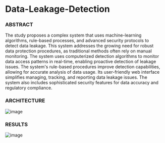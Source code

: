 # Data-Leakage-Detection

### ABSTRACT

The study proposes a complex system that uses machine-learning algorithms, rule-based processes, and advanced security protocols to detect data leakage. This system addresses the growing need for robust data protection procedures, as traditional methods often rely on manual monitoring. The system uses computerized detection algorithms to monitor data access patterns in real-time, enabling proactive detection of leakage issues. The system's rule-based procedures improve detection capabilities, allowing for accurate analysis of data usage. Its user-friendly web interface simplifies managing, tracking, and reporting data leakage issues. The system also includes sophisticated security features for data accuracy and regulatory compliance.

### ARCHITECTURE
![image](https://github.com/mohansaidinesh/Data-Leakage-Detection/assets/85325733/078d9372-b175-4318-8ef3-39eb73c9428e)

### RESULTS

![image](https://github.com/mohansaidinesh/Data-Leakage-Detection/assets/85325733/d1630384-914f-42a9-9801-24373f9f8b8a)

